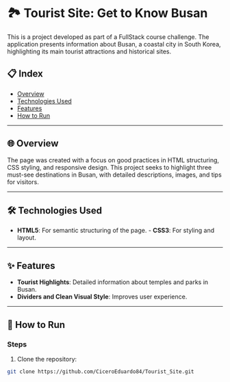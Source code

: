 # 🏞 Tourist Site: Get to Know Busan

This is a project developed as part of a FullStack course challenge. The application presents information about Busan, a coastal city in South Korea, highlighting its main tourist attractions and historical sites.

## 📋 Index
- [Overview](#-overview)
- [Technologies Used](#-technologies-used)
- [Features](#-features)
- [How to Run](#-how-to-run)

---

## 🌐 Overview

The page was created with a focus on good practices in HTML structuring, CSS styling, and responsive design. This project seeks to highlight three must-see destinations in Busan, with detailed descriptions, images, and tips for visitors.

---

## 🛠 Technologies Used
- **HTML5**: For semantic structuring of the page. - **CSS3**: For styling and layout.

---

## ✨ Features
- **Tourist Highlights**: Detailed information about temples and parks in Busan.
- **Dividers and Clean Visual Style**: Improves user experience.

---

## 🚀 How to Run

### Steps
1. Clone the repository:
```bash
git clone https://github.com/CiceroEduardo84/Tourist_Site.git
